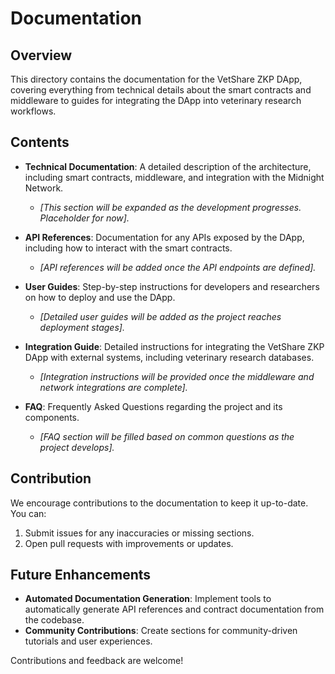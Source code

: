 # Documentation

## Overview
This directory contains the documentation for the VetShare ZKP DApp, covering everything from technical details about the smart contracts and middleware to guides for integrating the DApp into veterinary research workflows.

## Contents
- **Technical Documentation**: A detailed description of the architecture, including smart contracts, middleware, and integration with the Midnight Network.
  - *[This section will be expanded as the development progresses. Placeholder for now].*
  
- **API References**: Documentation for any APIs exposed by the DApp, including how to interact with the smart contracts.
  - *[API references will be added once the API endpoints are defined].*

- **User Guides**: Step-by-step instructions for developers and researchers on how to deploy and use the DApp.
  - *[Detailed user guides will be added as the project reaches deployment stages].*

- **Integration Guide**: Detailed instructions for integrating the VetShare ZKP DApp with external systems, including veterinary research databases.
  - *[Integration instructions will be provided once the middleware and network integrations are complete].*

- **FAQ**: Frequently Asked Questions regarding the project and its components.
  - *[FAQ section will be filled based on common questions as the project develops].*

## Contribution
We encourage contributions to the documentation to keep it up-to-date. You can:
1. Submit issues for any inaccuracies or missing sections.
2. Open pull requests with improvements or updates.

## Future Enhancements
- **Automated Documentation Generation**: Implement tools to automatically generate API references and contract documentation from the codebase.
- **Community Contributions**: Create sections for community-driven tutorials and user experiences.

Contributions and feedback are welcome!
